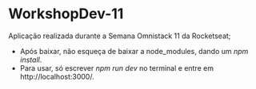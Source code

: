 # WorkshopDev-11
 Aplicação realizada durante a Semana Omnistack 11 da Rocketseat;

- Após baixar, não esqueça de baixar a node_modules, dando um *npm install*.
- Para usar, só escrever *npm run dev* no terminal e entre em http://localhost:3000/.